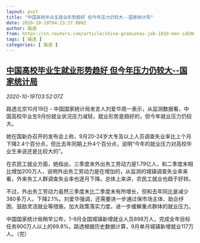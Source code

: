 ```yaml
---
layout: post
title: "中国高校毕业生就业形势趋好 但今年压力仍较大--国家统计局"
date: 2020-10-19T04:23:17.000Z
author: 路透
from: https://cn.reuters.com/article/china-graduates-job-1019-mon-idCNKBS2740BF
tags: [ 路透 ]
categories: [ 路透 ]
---
```

<!--1603081397000-->
[中国高校毕业生就业形势趋好 但今年压力仍较大--国家统计局](https://cn.reuters.com/article/china-graduates-job-1019-mon-idCNKBS2740BF)
------

<div>
<div><i>2020-10-19T03:52:07Z</i></div><p>路透北京10月19日 - 中国国家统计局发言人刘爱华周一表示，从监测数据看，中国高校毕业生9月份就业状况压力减轻，就业形势是趋好的，但今年就业压力仍较大。</p><p>她在国新办召开的发布会上称，9月20-24岁大专及以上人员调查失业率比上个月下降2.4个百分点，但比去年同期上升4个百分点，说明“今年的就业压力对高校毕业生来说还是比较大的”。</p><p>在农民工就业方面，她指出，三季度末外出务工劳动力是1.79亿人，和二季度末相比增加200万人，说明外出务工劳动力是在增加的，从监测的城镇调查失业率来看，外来务工人群调查失业率也逐月下降。总体上来讲，农民工就业也趋于好转。</p><p>不过，外出务工劳动力虽然三季度末比二季度末有所增长，但和去年同比是减少380多万人，下降2.1%。刘爱华强调，还需要进一步通过保市场主体、助企纾困、鼓励灵活就业等措施，加大政策落实力度，进一步缓解重点群体的就业压力。</p><p>中国国家统计局稍早公布，1-9月全国城镇新增就业人员898万人，完成全年目标任务900万人以上的99.8%。路透根据历史数据计算，9月单月城镇新增就业117万人。（完）</p>
</div>
